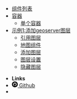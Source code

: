 * [组件列表](zh-cn/BImain/summary.md)
* [容器](zh-cn/BImain/contains.md)
    * [单个容器](zh-cn/BImain/contains_single.md)
* [示例1:添加geoserver图层](zh-cn/add_geoserver_layers.md)
    * [引用图层](zh-cn/add_geoserver_layers-0.md "添加geoserver图层")  
    * [地图组件](zh-cn/add_geoserver_layers-1.md "添加geoserver图层")  
    * [添加图层](zh-cn/add_geoserver_layers-2.md "添加geoserver图层")  
    * [图层设置](zh-cn/add_geoserver_layers-3.md "添加geoserver图层")  
    * [隐藏图层](zh-cn/add_geoserver_layers-4.md "添加geoserver图层")  
- **Links**
- [<svg xmlns="http://www.w3.org/2000/svg" width="16" height="16" viewBox="0 0 24 24"><path d="M12 0c-6.627 0-12 5.373-12 12s5.373 12 12 12 12-5.373 12-12-5.373-12-12-12zm2.218 18.616c-.354.069-.468-.149-.468-.336v-1.921c0-.653-.229-1.079-.481-1.296 1.56-.173 3.198-.765 3.198-3.454 0-.765-.273-1.389-.721-1.879.072-.177.312-.889-.069-1.853 0 0-.587-.188-1.923.717-.561-.154-1.159-.231-1.754-.234-.595.003-1.193.08-1.753.235-1.337-.905-1.925-.717-1.925-.717-.379.964-.14 1.676-.067 1.852-.448.49-.722 1.114-.722 1.879 0 2.682 1.634 3.282 3.189 3.459-.2.175-.381.483-.444.936-.4.179-1.413.488-2.037-.582 0 0-.37-.672-1.073-.722 0 0-.683-.009-.048.426 0 0 .46.215.777 1.024 0 0 .405 1.25 2.353.826v1.303c0 .185-.113.402-.462.337-2.782-.925-4.788-3.549-4.788-6.641 0-3.867 3.135-7 7-7s7 3.133 7 7c0 3.091-2.003 5.715-4.782 6.641z"/></svg> Github](https://github.com/pizzcato)
- 
